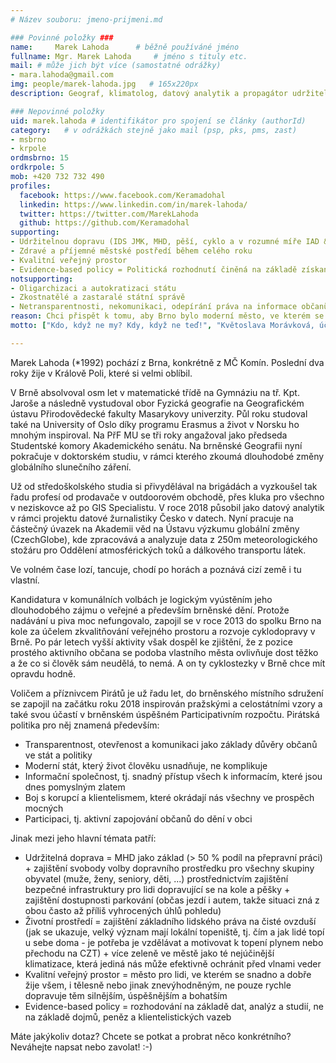 ```yaml
---
# Název souboru: jmeno-prijmeni.md

### Povinné položky ###
name:     Marek Lahoda  	# běžně používáné jméno
fullname: Mgr. Marek Lahoda  	# jméno s tituly etc.
mail: # může jich být více (samostatné odrážky)
- mara.lahoda@gmail.com
img: people/marek-lahoda.jpg   # 165x220px
description: Geograf, klimatolog, datový analytik a propagátor udržitelné dopravy 	# kratký popis, max 160 znaků

### Nepovinné položky
uid: marek.lahoda # identifikátor pro spojení se články (authorId)
category: 	# v odrážkách stejně jako mail (psp, pks, pms, zast)
- msbrno
- krpole
ordmsbrno: 15
ordkrpole: 5
mob: +420 732 732 490
profiles:
  facebook: https://www.facebook.com/Keramadohal
  linkedin: https://www.linkedin.com/in/marek-lahoda/
  twitter: https://twitter.com/MarekLahoda
  github: https://github.com/Keramadohal
supporting:
- Udržitelnou dopravu (IDS JMK, MHD, pěší, cyklo a v rozumné míře IAD & sdílení aut)
- Zdravé a příjemné městské postředí během celého roku
- Kvalitní veřejný prostor
- Evidence-based policy = Politická rozhodnutí činěná na základě získaných dat, zjištěných faktů a zevrubných analýz problémů.
notsupporting:
- Oligarchizaci a autokratizaci státu
- Zkostnatělé a zastaralé státní správě
- Netransparentnosti, nekomunikaci, odepírání práva na informace občanům
reason: Chci přispět k tomu, aby Brno bylo moderní město, ve kterém se lidem dobře žije a mohou se po něm dopravovat snadno, rychle a bezpečně – a to jak pěšky, MHD, autem nebo na kole.
motto: ["Kdo, když ne my? Kdy, když ne teď!", "Květoslava Morávková, účastnice listopadového studentského hnutí 1989"]

---
```


Marek Lahoda (*1992) pochází z Brna, konkrétně z MČ Komín. Poslední dva roky žije v Králově Poli, které si velmi oblíbil.

V Brně absolvoval osm let v matematické třídě na Gymnáziu na tř. Kpt. Jaroše a následně vystudoval obor Fyzická geografie na Geografickém ústavu Přirodovědecké fakulty Masarykovy univerzity. Půl roku studoval také na University of Oslo díky programu Erasmus a život v Norsku ho mnohým inspiroval. Na PřF MU se tři roky angažoval jako předseda Studentské komory Akademického senátu. Na brněnské Geografii nyní pokračuje v doktorském studiu, v rámci kterého zkoumá dlouhodobé změny globálního slunečního záření.

Už od středoškolského studia si přivydělával na brigádách a vyzkoušel tak řadu profesí od prodavače v outdoorovém obchodě, přes kluka pro všechno v neziskovce až po GIS Specialistu. V roce 2018 působil jako datový analytik v rámci projektu datové žurnalistiky Česko v datech. Nyní pracuje na částečný úvazek na Akademii věd na Ústavu výzkumu globální změny (CzechGlobe), kde zpracovává a analyzuje data z 250m meteorologického stožáru pro Oddělení atmosférických toků a dálkového transportu látek.

Ve volném čase lozí, tancuje, chodí po horách a poznává cizí země i tu vlastní.

Kandidatura v komunálních volbách je logickým vyústěním jeho dlouhodobého zájmu o veřejné a především brněnské dění. Protože nadávání u piva moc nefungovalo, zapojil se v roce 2013 do spolku Brno na kole za účelem zkvalitňování veřejného prostoru a rozvoje cyklodopravy v Brně. Po pár letech vyšší aktivity však dospěl ke zjištění, že z pozice prostého aktivního občana se podoba vlastního města ovlivňuje dost těžko a že co si člověk sám neudělá, to nemá. A on ty cyklostezky v Brně chce mít opravdu hodně.

Voličem a příznivcem Pirátů je už řadu let, do brněnského místního sdružení se zapojil na začátku roku 2018 inspirován pražskými a celostátními vzory a také svou účastí v brněnském úspěšném Participativním rozpočtu. Pirátská politika pro něj znamená především:
- Transparentnost, otevřenost a komunikaci jako základy důvěry občanů ve stát a politiky
- Moderní stát, který život člověku usnadňuje, ne komplikuje
- Informační společnost, tj. snadný přístup všech k informacím, které jsou dnes pomyslným zlatem
- Boj s korupcí a klientelismem, které okrádají nás všechny ve prospěch mocných
- Participaci, tj. aktivní zapojování občanů do dění v obci

Jinak mezi jeho hlavní témata patří:
- Udržitelná doprava = MHD jako základ (> 50 % podíl na přepravní práci) + zajištění svobody volby dopravního prostředku pro všechny skupiny obyvatel (muže, ženy, seniory, děti, ...) prostřednictvím zajištění bezpečné infrastruktury pro lidi dopravující se na kole a pěšky + zajištění dostupnosti parkování (občas jezdí i autem, takže situaci zná z obou často až příliš vyhrocených úhlů pohledu)
- Životní prostředí = zajištění základního lidského práva na čisté ovzduší (jak se ukazuje, velký význam mají lokální topeniště, tj. čím a jak lidé topí u sebe doma - je potřeba je vzdělávat a motivovat k topení plynem nebo přechodu na CZT) + více zeleně ve městě jako té nejúčinější klimatizace, která jediná nás může efektivně ochránit před vlnami veder
- Kvalitní veřejný prostor = město pro lidi, ve kterém se snadno a dobře žije všem, i tělesně nebo jinak znevýhodněným, ne pouze rychle dopravuje těm silnějším, úspěšnějším a bohatším
- Evidence-based policy = rozhodování na základě dat, analýz a studií, ne na základě dojmů, peněz a klientelistických vazeb

Máte jakýkoliv dotaz? Chcete se potkat a probrat něco konkrétního? Neváhejte napsat nebo zavolat! :-)
